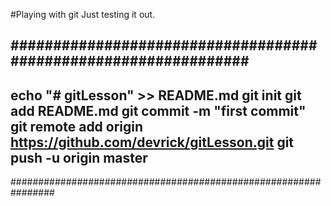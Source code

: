 #Playing with git
Just testing it out.

################################################################
----------------------------------------------------------------
echo "# gitLesson" >> README.md
git init
git add README.md
git commit -m "first commit"
git remote add origin https://github.com/devrick/gitLesson.git
git push -u origin master
----------------------------------------------------------------
################################################################